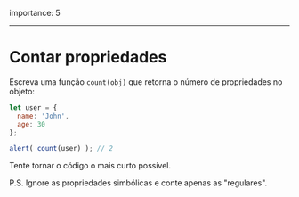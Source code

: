 importance: 5

---

# Contar propriedades

Escreva uma função `count(obj)` que retorna o número de propriedades no objeto:

```js
let user = {
  name: 'John',
  age: 30
};

alert( count(user) ); // 2
```

Tente tornar o código o mais curto possível.

P.S. Ignore as propriedades simbólicas e conte apenas as "regulares".

